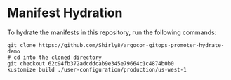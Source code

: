 # Manifest Hydration

To hydrate the manifests in this repository, run the following commands:

```shell
git clone https://github.com/Shirly8/argocon-gitops-promoter-hydrate-demo
# cd into the cloned directory
git checkout 62c94fb372adcddcab9e345e79664c1c4874b0b0
kustomize build ./user-configuration/production/us-west-1
```
